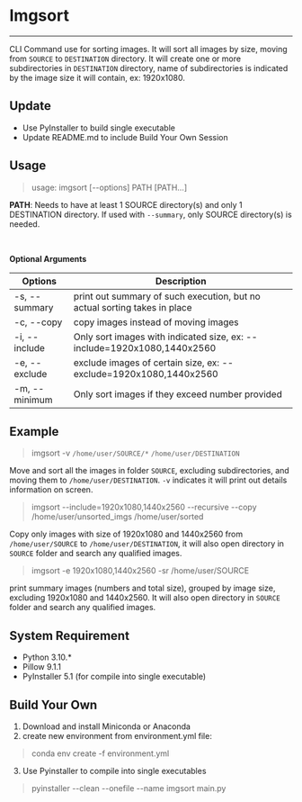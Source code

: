 # Imgsort
---
CLI Command use for sorting images.  It will sort all images by size, moving from `SOURCE` to 
`DESTINATION` directory. It will create one or more subdirectories in `DESTINATION` directory,
name of subdirectories is indicated by the image size it will contain, ex: 1920x1080.

## Update
* Use PyInstaller to build single executable
* Update README.md to include Build Your Own Session

## Usage
>usage: imgsort [--options] PATH [PATH...]

**PATH**: Needs to have at least 1 SOURCE directory(s) and only 1 DESTINATION directory.  If used with `--summary`, only SOURCE directory(s) is needed.

<br>

**Optional Arguments**

|Options        |Description                                                              |
|---------------|-------------------------------------------------------------------------|
|-s, --summary  |print out summary of such execution, but no actual sorting takes in place|
|-c, --copy     |copy images instead of moving images                                     |
|-i, --include  |Only sort images with indicated size, ex: --include=1920x1080,1440x2560  |
|-e, --exclude  |exclude images of certain size, ex: --exclude=1920x1080,1440x2560        |
|-m, --minimum  |Only sort images if they exceed number provided                          |

## Example
> imgsort -v `/home/user/SOURCE/*` `/home/user/DESTINATION`

Move and sort all the images in folder `SOURCE`, excluding subdirectories, and moving
them to `/home/user/DESTINATION`.  `-v` indicates it will print out details information on screen.

> imgsort --include=1920x1080,1440x2560 --recursive  --copy /home/user/unsorted_imgs /home/user/sorted

Copy only images with size of 1920x1080 and 1440x2560 from `/home/user/SOURCE` to
`/home/user/DESTINATION`, it will also open directory in `SOURCE` folder and search any qualified images.

> imgsort -e 1920x1080,1440x2560 -sr /home/user/SOURCE

print summary images (numbers and total size), grouped by image size, excluding 1920x1080 and 1440x2560.  It will also open directory in `SOURCE` folder and search any qualified images.

## System Requirement
* Python 3.10.*
* Pillow 9.1.1
* PyInstaller 5.1 (for compile into single executable)


## Build Your Own
1. Download and install Miniconda or Anaconda
2. create new environment from environment.yml file: 
> conda env create -f environment.yml
3. Use Pyinstaller to compile into single executables
> pyinstaller --clean --onefile --name imgsort main.py

